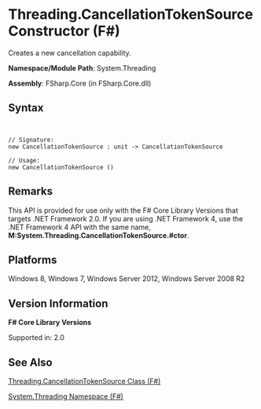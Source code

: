 # Threading.CancellationTokenSource Constructor (F#)

Creates a new cancellation capability.

**Namespace/Module Path**: System.Threading

**Assembly**: FSharp.Core (in FSharp.Core.dll)


## Syntax


```


// Signature:
new CancellationTokenSource : unit -> CancellationTokenSource

// Usage:
new CancellationTokenSource ()

```



## Remarks
This API is provided for use only with the F# Core Library Versions that targets .NET Framework 2.0. If you are using .NET Framework 4, use the .NET Framework 4 API with the same name, **M:System.Threading.CancellationTokenSource.#ctor**.


## Platforms
Windows 8, Windows 7, Windows Server 2012, Windows Server 2008 R2


## Version Information
**F# Core Library Versions**

Supported in: 2.0




## See Also
[Threading.CancellationTokenSource Class &#40;F&#35;&#41;](Threading.CancellationTokenSource-Class-%28FSharp%29.md)

[System.Threading Namespace &#40;F&#35;&#41;](System.Threading-Namespace-%28FSharp%29.md)

